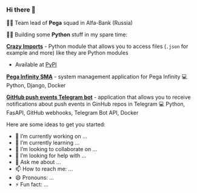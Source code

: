 ### Hi there 👋

👨‍💼 Team lead of **Pega** squad in Alfa-Bank (Russia)

👨‍💻 Building some **Python** stuff in my spare time:

**[Crazy Imports](https://github.com/mishankov/crazy-imports)** - Python module  that allows you to access files (`.json` for example and more) like they are Python modules
  - Available at [PyPI](https://pypi.org/project/crazyimports/)

**[Pega Infinity SMA](https://github.com/mishankov/pega-infinity-sma)** - system management application for Pega Infinity
💻 Python, Django, Docker

**[GitHub push events Telegram bot](https://github.com/mishankov/github-push-events-telegram-bot)** - application that allows you to receive notifications about push events in GinHub repos in Telegram
💻 Python, FasAPI, GitHub webhooks, Telegram Bot API, Docker

Here are some ideas to get you started:

- 🔭 I’m currently working on ...
- 🌱 I’m currently learning ...
- 👯 I’m looking to collaborate on ...
- 🤔 I’m looking for help with ...
- 💬 Ask me about ...
- 📫 How to reach me: ...
- 😄 Pronouns: ...
- ⚡ Fun fact: ...


